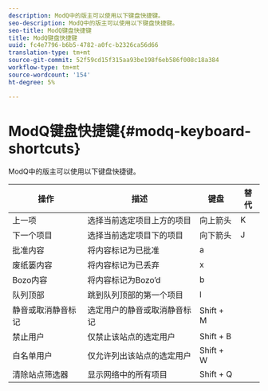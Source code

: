 ```yaml
---
description: ModQ中的版主可以使用以下键盘快捷键。
seo-description: ModQ中的版主可以使用以下键盘快捷键。
seo-title: ModQ键盘快捷键
title: ModQ键盘快捷键
uuid: fc4e7796-b6b5-4782-a0fc-b2326ca56d66
translation-type: tm+mt
source-git-commit: 52f59cd15f315aa93be198f6eb586f008c18a384
workflow-type: tm+mt
source-wordcount: '154'
ht-degree: 5%

---
```



# ModQ键盘快捷键{#modq-keyboard-shortcuts}

ModQ中的版主可以使用以下键盘快捷键。

| 操作 | 描述 | 键盘 | 替代 |
|---|---|---|---|
| 上一项 | 选择当前选定项目上方的项目 | 向上箭头 | K |
| 下一个项目 | 选择当前选定项目下的项目 | 向下箭头 | J |
| 批准内容 | 将内容标记为已批准 | a |  |
| 废纸篓内容 | 将内容标记为已丢弃 | x |  |
| Bozo内容 | 将内容标记为Bozo’d | b |  |
| 队列顶部 | 跳到队列顶部的第一个项目 | l |  |
| 静音或取消静音标记 | 选定用户的静音或取消静音标记 | Shift + M |  |
| 禁止用户 | 仅禁止该站点的选定用户 | Shift + B |  |
| 白名单用户 | 仅允许列出该站点的选定用户 | Shift + W |  |
| 清除站点筛选器 | 显示网络中的所有项目 | Shift + Q |  |

